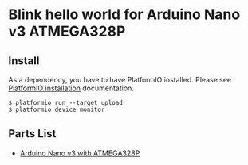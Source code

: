 # Blink hello world for Arduino Nano v3 ATMEGA328P

## Install

As a dependency, you have to have PlatformIO installed. Please see [PlatformIO installation] documentation.

```
$ platformio run --target upload
$ platformio device monitor
```

## Parts List

* [Arduino Nano v3 with ATMEGA328P]

[PlatformIO installation]: http://docs.platformio.org/en/latest/installation.html
[Arduino Nano v3 with ATMEGA328P]: https://www.aliexpress.com/item/32729710918.html?spm=a2g0s.12269583.0.0.2fbb2fc0ndvQ7C
